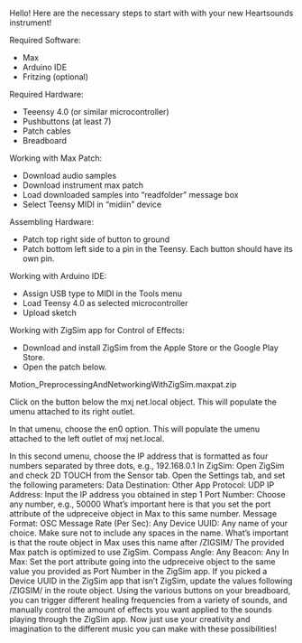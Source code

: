 Hello! Here are the necessary steps to start with with your new Heartsounds instrument!

Required Software:
- Max
- Arduino IDE
- Fritzing (optional)

Required Hardware:
- Teeensy 4.0 (or similar microcontroller)
- Pushbuttons (at least 7)
- Patch cables
- Breadboard

Working with Max Patch:
- Download audio samples 
- Download instrument max patch
- Load downloaded samples into “readfolder” message box
- Select Teensy MIDI in “midiin” device

Assembling Hardware:
- Patch top right side of button to ground
- Patch bottom left side to a pin in the Teensy. Each button should have its own pin.

Working with Arduino IDE:
- Assign USB type to MIDI in the Tools menu
- Load Teensy 4.0 as selected microcontroller
- Upload sketch

Working with ZigSim app for Control of Effects:
- Download and install ZigSim from the Apple Store or the Google Play Store.
- Open the patch below.

 Motion_PreprocessingAndNetworkingWithZigSim.maxpat.zip


Click on the button below the mxj net.local object. This will populate the umenu attached to its right outlet.


In that umenu, choose the en0 option. This will populate the umenu attached to the left outlet of mxj net.local.


In this second umenu, choose the IP address that is formatted as four numbers separated by three dots, e.g., 192.168.0.1
In ZigSim:
Open ZigSim and check 2D TOUCH from the Sensor tab.
Open the Settings tab, and set the following parameters:
Data Destination: Other App
Protocol: UDP
IP Address: Input the IP address you obtained in step 1
Port Number: Choose any number, e.g., 50000
What’s important here is that you set the port attribute of the udpreceive object in Max to this same number.
Message Format: OSC
Message Rate (Per Sec): Any
Device UUID: Any name of your choice. Make sure not to include any spaces in the name.
What’s important is that the route object in Max uses this name after /ZIGSIM/
The provided Max patch is optimized to use ZigSim.
Compass Angle: Any
Beacon: Any
In Max:
Set the port attribute going into the udpreceive object to the same value you provided as Port Number in the ZigSim app.
If you picked a Device UUID in the ZigSim app that isn’t ZigSim, update the values following /ZIGSIM/ in the route object.
Using the various buttons on your breadboard, you can trigger different healing frequencies from a variety of sounds, and manually control the amount of effects you want applied to the sounds playing through the ZigSim app. Now just use your creativity and imagination to the different music you can make with these possibilities!


